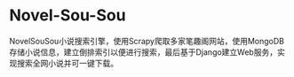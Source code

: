 # Novel-Sou-Sou
NovelSouSou小说搜索引擎，使用Scrapy爬取多家笔趣阁网站，使用MongoDB存储小说信息，建立倒排索引以便进行搜索，最后基于Django建立Web服务，实现搜索全网小说并可一键下载。
